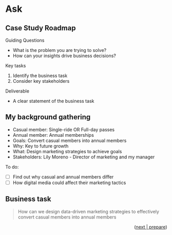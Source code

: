 <!-- ASK -->
# Ask

## Case Study Roadmap
Guiding Questions
- What is the problem you are trying to solve?
- How can your insights drive business decisions?

Key tasks
1. Identify the business task
2. Consider key stakeholders

Deliverable
- A clear statement of the business task

## My background gathering
- Casual member: Single-ride OR Full-day passes
- Annual member: Annual memberships
- Goals: Convert casual members into annual members
- Why: Key to future growth
- What: Design marketing strategies to achieve goals
- Stakeholders: Lily Moreno - Director of marketing and my manager

To do: 
- [ ] Find out why casual and annual members differ
- [ ] How digital media could affect their marketing tactics

## Business task
> How can we design data-driven marketing strategies to effectively convert casual members into annual members

<p align="right">(<a href="https://github.com/brucewzj99/data-analytics-casestudy/tree/master/prepare">next | prepare</a>)</p>